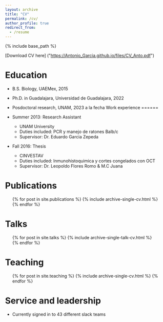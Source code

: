 ```yaml
---
layout: archive
title: "CV"
permalink: /cv/
author_profile: true
redirect_from:
  - /resume
---
```


{% include base_path %}

[Download CV here] ("https://Antonio_Garcia.github.io/files/CV_Anto.pdf")

Education
======
* B.S. Biology, UAEMex, 2015
* Ph.D. in Guadalajara, Universidad de Guadalajara, 2022
* Posdoctoral research, UNAM, 2023 a la fecha
Work experience
======
* Summer 2013: Research Assistant
  * UNAM University
  * Duties included: PCR y manejo de ratones Balb/c
  * Supervisor: Dr. Eduardo Garcia Zepeda

* Fall 2016: Thesis
  * CINVESTAV
  * Duties included: Inmunohistoquimica y cortes congelados con OCT
  * Supervisor: Dr. Leopoldo Flores Romo & M.C Juana 
  

Publications
======
  <ul>{% for post in site.publications %}
    {% include archive-single-cv.html %}
  {% endfor %}</ul>
  
Talks
======
  <ul>{% for post in site.talks %}
    {% include archive-single-talk-cv.html %}
  {% endfor %}</ul>
  
Teaching
======
  <ul>{% for post in site.teaching %}
    {% include archive-single-cv.html %}
  {% endfor %}</ul>
  
Service and leadership
======
* Currently signed in to 43 different slack teams
